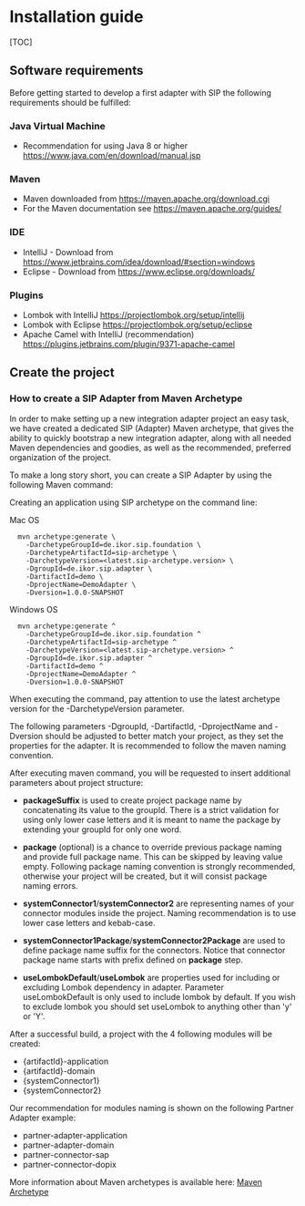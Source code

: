 # Installation guide

[TOC]

## Software requirements

Before getting started to develop a first adapter with SIP the following requirements should be fulfilled:

### Java Virtual Machine

- Recommendation for using Java 8 or higher <https://www.java.com/en/download/manual.jsp>

### Maven

- Maven downloaded from <https://maven.apache.org/download.cgi>
- For the Maven documentation see <https://maven.apache.org/guides/>

### IDE

- IntelliJ - Download from <https://www.jetbrains.com/idea/download/#section=windows>
- Eclipse - Download from <https://www.eclipse.org/downloads/>

### Plugins

- Lombok with IntelliJ <https://projectlombok.org/setup/intellij>
- Lombok with Eclipse <https://projectlombok.org/setup/eclipse>
- Apache Camel with IntelliJ (recommendation) <https://plugins.jetbrains.com/plugin/9371-apache-camel>

## Create the project

### How to create a SIP Adapter from Maven Archetype

In order to make setting up a new integration adapter project an easy task, we have created a dedicated SIP (Adapter) Maven archetype, that gives the ability to quickly bootstrap a new integration adapter, along with all needed Maven dependencies and goodies, as well as the recommended, preferred organization of the project.

To make a long story short, you can create a SIP Adapter by using the following Maven command:

Creating an application using SIP archetype on the command line:

Mac OS
```shell
  mvn archetype:generate \
    -DarchetypeGroupId=de.ikor.sip.foundation \
    -DarchetypeArtifactId=sip-archetype \
    -DarchetypeVersion=<latest.sip-archetype.version> \
    -DgroupId=de.ikor.sip.adapter \
    -DartifactId=demo \
    -DprojectName=DemoAdapter \
    -Dversion=1.0.0-SNAPSHOT
```

Windows OS
```shell
  mvn archetype:generate ^
    -DarchetypeGroupId=de.ikor.sip.foundation ^
    -DarchetypeArtifactId=sip-archetype ^
    -DarchetypeVersion=<latest.sip-archetype.version> ^
    -DgroupId=de.ikor.sip.adapter ^
    -DartifactId=demo ^
    -DprojectName=DemoAdapter ^
    -Dversion=1.0.0-SNAPSHOT
```

When executing the command, pay attention to use the latest archetype version for the -DarchetypeVersion parameter.

The following parameters -DgroupId, -DartifactId, -DprojectName and -Dversion should be adjusted to better match your project,
as they set the properties for the adapter. It is recommended to follow the maven naming convention.

After executing maven command, you will be requested to insert additional parameters about project structure:

- **packageSuffix** is used to create project package name by concatenating its value to the groupId. There is a strict validation
  for using only lower case letters and it is meant to name the package by extending your groupId for only one word.

- **package** (optional) is a chance to override previous package naming and provide full package name. This can be skipped
  by leaving value empty. Following package naming convention is strongly recommended, otherwise your project will be
  created, but it will consist package naming errors.

- **systemConnector1**/**systemConnector2** are representing names of your connector modules inside the project.
  Naming recommendation is to use lower case letters and kebab-case.

- **systemConnector1Package**/**systemConnector2Package** are used to define package name suffix for the connectors. Notice that
  connector package name starts with prefix defined on **package** step.

- **useLombokDefault**/**useLombok** are properties used for including or excluding Lombok dependency in adapter.
  Parameter useLombokDefault is only used to include lombok by default. If you wish to exclude lombok you should set
  useLombok to anything other than 'y' or 'Y'.

After a successful build, a project with the 4 following modules will be created:

- {artifactId}-application
- {artifactId}-domain
- {systemConnector1}
- {systemConnector2}

Our recommendation for modules naming is shown on the following Partner Adapter example:

- partner-adapter-application
- partner-adapter-domain
- partner-connector-sap
- partner-connector-dopix

More information about Maven archetypes is available here:
[Maven Archetype](https://maven.apache.org/guides/introduction/introduction-to-archetypes.html)
